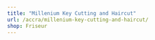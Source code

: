 ```yaml
---
title: "Millenium Key Cutting and Haircut"
url: /accra/millenium-key-cutting-and-haircut/
shop: Friseur
---
```

